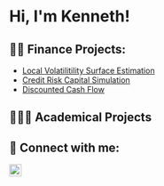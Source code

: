 <h1>Hi, I'm Kenneth!</h1>

<h2>👨‍💻 Finance Projects:</h2>

- [Local Volatilitility Surface Estimation](https://github.com/Quant-Kenneth/Local-Volatility-Surface-Estimation)
- [Credit Risk Capital Simulation](https://github.com/Quant-Kenneth/Credit-Risk-Capital-MonteCarlo-Simulation)
- [Discounted Cash Flow](https://github.com/Quant-Kenneth/DiscountedCashFlow)

<h2>👨🏻‍🏫 Academical Projects</h2>

<h2> 🤳 Connect with me:</h2>


[<img align="left" alt="Kenneth | LinkedIn" width="22px" src="https://cdn.jsdelivr.net/npm/simple-icons@v3/icons/linkedin.svg" />][linkedin]


[mail]: aldamakennethtyler@gmail.com
[linkedin]: https://www.linkedin.com/in/kenneth-tyler-aldama-3205b0250/

